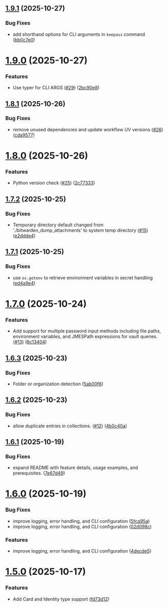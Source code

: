 ## [1.9.1](https://github.com/arpanrec/bitwarden-exporter/compare/1.9.0...1.9.1) (2025-10-27)


### Bug Fixes

* add shorthand options for CLI arguments in `keepass` command ([bb0c7e0](https://github.com/arpanrec/bitwarden-exporter/commit/bb0c7e0f2f127b47d278547d46f8d31e8e412a61))

# [1.9.0](https://github.com/arpanrec/bitwarden-exporter/compare/1.8.1...1.9.0) (2025-10-27)


### Features

* Use typer for CLI ARGS ([#29](https://github.com/arpanrec/bitwarden-exporter/issues/29)) ([2bc90e8](https://github.com/arpanrec/bitwarden-exporter/commit/2bc90e8f5a0570bd566afa50a2307eeef262a79d))

## [1.8.1](https://github.com/arpanrec/bitwarden-exporter/compare/1.8.0...1.8.1) (2025-10-26)


### Bug Fixes

* remove unused dependencies and update workflow UV versions ([#26](https://github.com/arpanrec/bitwarden-exporter/issues/26)) ([cda9577](https://github.com/arpanrec/bitwarden-exporter/commit/cda9577f136a2ce68b8bc0a1714e6b25e724bacb))

# [1.8.0](https://github.com/arpanrec/bitwarden-exporter/compare/1.7.2...1.8.0) (2025-10-26)


### Features

* Python version check ([#25](https://github.com/arpanrec/bitwarden-exporter/issues/25)) ([2c77333](https://github.com/arpanrec/bitwarden-exporter/commit/2c7733334f5177141bcc9a128853c990fc0d3b92))

## [1.7.2](https://github.com/arpanrec/bitwarden-exporter/compare/1.7.1...1.7.2) (2025-10-25)


### Bug Fixes

* Temporary directory default changed from './bitwarden_dump_attachments' to system temp directory ([#15](https://github.com/arpanrec/bitwarden-exporter/issues/15)) ([e2ddde4](https://github.com/arpanrec/bitwarden-exporter/commit/e2ddde46be46565791ab889aa4654332feebb643))

## [1.7.1](https://github.com/arpanrec/bitwarden-exporter/compare/1.7.0...1.7.1) (2025-10-25)


### Bug Fixes

* use `os.getenv` to retrieve environment variables in secret handling ([ed4a9e4](https://github.com/arpanrec/bitwarden-exporter/commit/ed4a9e40f449d7ec2476b4e300a4b913b99599d4))

# [1.7.0](https://github.com/arpanrec/bitwarden-exporter/compare/1.6.3...1.7.0) (2025-10-24)


### Features

* Add support for multiple password input methods including file paths, environment variables, and JMESPath expressions for vault queries. ([#13](https://github.com/arpanrec/bitwarden-exporter/issues/13)) ([6c13404](https://github.com/arpanrec/bitwarden-exporter/commit/6c13404c7243b9719aaa339894c538be41044931))

## [1.6.3](https://github.com/arpanrec/bitwarden-exporter/compare/1.6.2...1.6.3) (2025-10-23)


### Bug Fixes

* Folder or organization detection ([5ab00f6](https://github.com/arpanrec/bitwarden-exporter/commit/5ab00f64aa7ff3e93e1234c0df35cf057550d562))

## [1.6.2](https://github.com/arpanrec/bitwarden-exporter/compare/1.6.1...1.6.2) (2025-10-23)


### Bug Fixes

* allow duplicate entries in collections. ([#12](https://github.com/arpanrec/bitwarden-exporter/issues/12)) ([4b0c40a](https://github.com/arpanrec/bitwarden-exporter/commit/4b0c40a48f77b5ef72023216f9a9ba76b71bf128))

## [1.6.1](https://github.com/arpanrec/bitwarden-exporter/compare/1.6.0...1.6.1) (2025-10-19)


### Bug Fixes

* expand README with feature details, usage examples, and prerequisites. ([7e67d49](https://github.com/arpanrec/bitwarden-exporter/commit/7e67d49c98c823656c8cbd5866492eda14337691))

# [1.6.0](https://github.com/arpanrec/bitwarden-exporter/compare/1.5.0...1.6.0) (2025-10-19)


### Bug Fixes

* improve logging, error handling, and CLI configuration ([5fca95a](https://github.com/arpanrec/bitwarden-exporter/commit/5fca95a912f8d30ed49a7b61b75f270a8fbca7f5))
* improve logging, error handling, and CLI configuration ([02d098c](https://github.com/arpanrec/bitwarden-exporter/commit/02d098c59975aabc0739bee637139c7b9c14485c))


### Features

* improve logging, error handling, and CLI configuration ([4decde5](https://github.com/arpanrec/bitwarden-exporter/commit/4decde534f0ff2130cd39d5e5119de600be27751))

# [1.5.0](https://github.com/arpanrec/bitwarden-exporter/compare/1.4.0...1.5.0) (2025-10-17)


### Features

* Add Card and Identity type support ([fd73d12](https://github.com/arpanrec/bitwarden-exporter/commit/fd73d120af364a827960f3656b1692d7794e9277))
